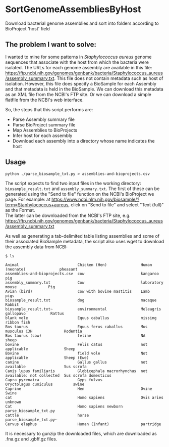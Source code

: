 # SortGenomeAssembliesByHost
Download bacterial genome assemblies and sort into folders according to BioProject 'host' field

## The problem I want to solve:
I wanted to mine for some patterns in *Staphylococcus aureus* genome sequences that associate with the host from which the bacteria were isolated.
The URLs for each genome assembly are available in this file: https://ftp.ncbi.nih.gov/genomes/genbank/bacteria/Staphylococcus_aureus/assembly_summary.txt.
This file does not contain metadata such as host of isolation. However, this file does specify a BioSample for each Assembly and that metadata is held in the BioSample. We can download this metadata as an XML file from the NCBI's FTP site. Or we can download a simple flatfile from the NCBI's web interface.

So, the steps that this script performs are:
* Parse Assembly summary file
* Parse BioProject summary file
* Map Assemblies to BioProjects
* Infer host for each assembly
* Download each assembly into a directory whose name indicates the host

## Usage

```python ./parse_biosample_txt.py > assemblies-and-bioprojects.csv```

The script expects to find two input files in the working directory: ```biosample_result.txt``` and ```assembly_summary.txt```.
The first of these can be generated using the "Send to file" function on the NCBI's BioProject we page. For example: at https://www.ncbi.nlm.nih.gov/biosample/?term=Staphylococcus+aureus, click on "Send to file" and select "Text (full)" as the Format.  
The latter can be downloaded from the NCBI's FTP site, e.g. https://ftp.ncbi.nih.gov/genomes/genbank/bacteria/Staphylococcus_aureus/assembly_summary.txt

As well as generating a tab-delimited table listing assemblies and some of their associated BioSample metadata, the script also uses wget to download the assembly data from NCBI:

```
$ ls

Animal                          Chicken (Hen)               Human (neonate)               pheasant
assemblies-and-bioprojects.csv  cow                         kangaroo                      pig
assembly_summary.txt            Cow                         laboratory mouse              Pig
Avian (bird)                    cow with bovine mastitis    Lamb                          pigs
biosample_result.txt            dog                         macaque                       Rabbit
biosample_result.txt~           environmental               Meleagris gallopavo           Rattus
blank vole                      Equus caballus              missing                       ribbon fish
Bos taurus                      Equus ferus caballus        Mus musculus C3H              Rodentia
Bos taurus (cow)                feline                      NA                            sheep
bovine                          Felis catus                 not applicable                Sheep
Bovine                          field vole                  Not applicable                Sheep (Ewe)
canine                          Gallus gallus               not available                 Sus scrofa
Canis lupus familiaris          Globicephala macrorhynchus  not available: not collected  Sus scrofa domesticus
Capra pyrenaica                 Gyps fulvus                 Oryctolagus cuniculus         swine
Caprine                         Hen                         Ovine                         Swine
cat                             Homo sapiens                Ovis aries                    unknown
Cat                             Homo sapiens newborn        parse_biosample_txt.py
cattle                          horse                       parse_biosample_txt.py~
Cervus elaphus                  Human (Infant)              partridge
```

It is necessary to gunzip the downloaded files, which are downloaded as .fna.gz and .gbff.gz files.


